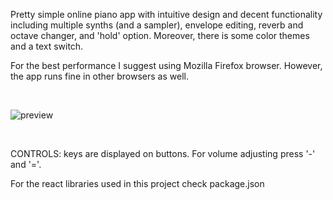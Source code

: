 Pretty simple online piano app with intuitive design and decent functionality including multiple synths (and a sampler), envelope editing, reverb and octave changer, and 'hold' option. Moreover, there is some color themes and a text switch.

For the best performance I suggest using Mozilla Firefox browser. However, the app runs fine in other browsers as well.

<br>

![preview](https://user-images.githubusercontent.com/80585863/221504750-85ff7317-6d59-43f6-b5aa-b39007d71ff6.gif)

<br>

CONTROLS: keys are displayed on buttons. For volume adjusting press '-' and '='.

For the react libraries used in this project check package.json

